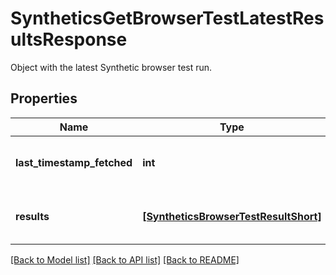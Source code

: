 # SyntheticsGetBrowserTestLatestResultsResponse

Object with the latest Synthetic browser test run.
## Properties
Name | Type | Description | Notes
------------ | ------------- | ------------- | -------------
**last_timestamp_fetched** | **int** | Timestamp of the latest browser test run. | [optional] 
**results** | [**[SyntheticsBrowserTestResultShort]**](SyntheticsBrowserTestResultShort.md) | Result of the latest browser test run. | [optional] 

[[Back to Model list]](README.md#documentation-for-models) [[Back to API list]](README.md#documentation-for-api-endpoints) [[Back to README]](README.md)


